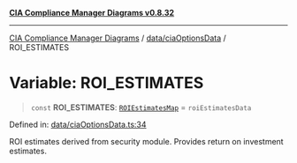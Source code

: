 [**CIA Compliance Manager Diagrams v0.8.32**](../../../README.md)

***

[CIA Compliance Manager Diagrams](../../../modules.md) / [data/ciaOptionsData](../README.md) / ROI\_ESTIMATES

# Variable: ROI\_ESTIMATES

> `const` **ROI\_ESTIMATES**: [`ROIEstimatesMap`](../../../types/interfaces/ROIEstimatesMap.md) = `roiEstimatesData`

Defined in: [data/ciaOptionsData.ts:34](https://github.com/Hack23/cia-compliance-manager/blob/0dc9a11e510cc2f2986e7debe532892627f2b00f/src/data/ciaOptionsData.ts#L34)

ROI estimates derived from security module.
Provides return on investment estimates.
